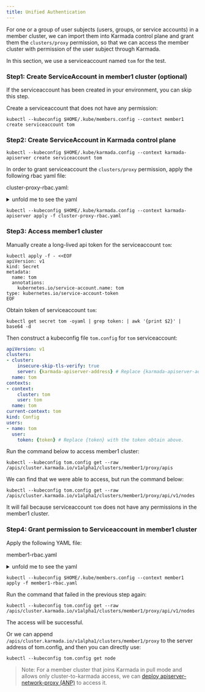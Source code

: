 ```yaml
---
title: Unified Authentication
---
```


For one or a group of user subjects (users, groups, or service accounts) in a member cluster, we can import them into Karmada control plane and grant them the `clusters/proxy` permission, so that we can access the member cluster with permission of the user subject through Karmada.

In this section, we use a serviceaccount named `tom` for the test.

### Step1: Create ServiceAccount in member1 cluster (optional)

If the serviceaccount has been created in your environment, you can skip this step.

Create a serviceaccount that does not have any permission:

```shell
kubectl --kubeconfig $HOME/.kube/members.config --context member1 create serviceaccount tom
```

### Step2: Create ServiceAccount in Karmada control plane

```shell
kubectl --kubeconfig $HOME/.kube/karmada.config --context karmada-apiserver create serviceaccount tom
```

In order to grant serviceaccount the `clusters/proxy` permission, apply the following rbac yaml file:

cluster-proxy-rbac.yaml:

<details>

<summary>unfold me to see the yaml</summary>

```yaml
apiVersion: rbac.authorization.k8s.io/v1
kind: ClusterRole
metadata:
  name: cluster-proxy-clusterrole
rules:
- apiGroups:
  - 'cluster.karmada.io'
  resources:
  - clusters/proxy
  resourceNames:
  - member1
  verbs:
  - '*'
---
apiVersion: rbac.authorization.k8s.io/v1
kind: ClusterRoleBinding
metadata:
  name: cluster-proxy-clusterrolebinding
roleRef:
  apiGroup: rbac.authorization.k8s.io
  kind: ClusterRole
  name: cluster-proxy-clusterrole
subjects:
  - kind: ServiceAccount
    name: tom
    namespace: default
  # The token generated by the serviceaccount can parse the group information. Therefore, you need to specify the group information below.
  - kind: Group
    name: "system:serviceaccounts"
  - kind: Group
    name: "system:serviceaccounts:default"
```

</details>

```shell
kubectl --kubeconfig $HOME/.kube/karmada.config --context karmada-apiserver apply -f cluster-proxy-rbac.yaml
```

### Step3: Access member1 cluster

Manually create a long-lived api token for the serviceaccount `tom`:

```shell
kubectl apply -f - <<EOF
apiVersion: v1
kind: Secret
metadata:
  name: tom
  annotations:
    kubernetes.io/service-account.name: tom
type: kubernetes.io/service-account-token
EOF
```

Obtain token of serviceaccount `tom`:

```shell
kubectl get secret tom -oyaml | grep token: | awk '{print $2}' | base64 -d
```

Then construct a kubeconfig file `tom.config` for `tom` serviceaccount:

```yaml
apiVersion: v1
clusters:
- cluster:
    insecure-skip-tls-verify: true
    server: {karmada-apiserver-address} # Replace {karmada-apiserver-address} with karmada-apiserver-address. You can find it in /root/.kube/karmada.config file.
  name: tom
contexts:
- context:
    cluster: tom
    user: tom
  name: tom
current-context: tom
kind: Config
users:
- name: tom
  user:
    token: {token} # Replace {token} with the token obtain above.
```

Run the command below to access member1 cluster:

```shell
kubectl --kubeconfig tom.config get --raw /apis/cluster.karmada.io/v1alpha1/clusters/member1/proxy/apis
```

We can find that we were able to access, but run the command below:

```shell
kubectl --kubeconfig tom.config get --raw /apis/cluster.karmada.io/v1alpha1/clusters/member1/proxy/api/v1/nodes
```

It will fail because serviceaccount `tom` does not have any permissions in the member1 cluster.

### Step4: Grant permission to Serviceaccount in member1 cluster

Apply the following YAML file:

member1-rbac.yaml

<details>

<summary>unfold me to see the yaml</summary>

```yaml
apiVersion: rbac.authorization.k8s.io/v1
kind: ClusterRole
metadata:
  name: tom
rules:
- apiGroups:
  - '*'
  resources:
  - '*'
  verbs:
  - '*'
---
apiVersion: rbac.authorization.k8s.io/v1
kind: ClusterRoleBinding
metadata:
  name: tom
roleRef:
  apiGroup: rbac.authorization.k8s.io
  kind: ClusterRole
  name: tom
subjects:
  - kind: ServiceAccount
    name: tom
    namespace: default
```

</details>

```shell
kubectl --kubeconfig $HOME/.kube/members.config --context member1 apply -f member1-rbac.yaml
```

Run the command that failed in the previous step again:

```shell
kubectl --kubeconfig tom.config get --raw /apis/cluster.karmada.io/v1alpha1/clusters/member1/proxy/api/v1/nodes
```

The access will be successful.

Or we can append `/apis/cluster.karmada.io/v1alpha1/clusters/member1/proxy` to the server address of tom.config, and then you can directly use:

```shell
kubectl --kubeconfig tom.config get node
```

> Note: For a member cluster that joins Karmada in pull mode and allows only cluster-to-karmada access, we can [deploy apiserver-network-proxy (ANP)](../clustermanager/working-with-anp.md) to access it.
